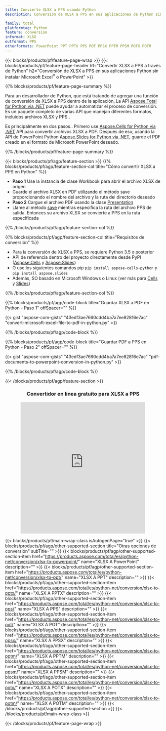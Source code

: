 ```yaml
---
title: Convierte XLSX a PPS usando Python
description: Conversión de XLSX a PPS en sus aplicaciones de Python sin usar Microsoft Office 

family: total
platformtag: Python
feature: conversion
informat: XLSX
outformat: PPS
otherformats: PowerPoint PPT PPTX PPS POT PPSX PPTM PPSM POTX POTM
---
```

{{< blocks/products/pf/feature-page-wrap >}}
{{< blocks/products/pf/feature-page-header h1="Convertir XLSX a PPS a través de Python" h2="Conversión de XLSX a PPS en sus aplicaciones Python sin instalar Microsoft Excel<sup>&reg;</sup> o PowerPoint" >}}

{{% blocks/products/pf/feature-page-summary %}}

Para un desarrollador de Python, que está tratando de agregar una función de conversión de XLSX a PPS dentro de la aplicación, La API [Aspose.Total for Python via .NET](https://products.aspose.com/total/python-net/) puede ayudar a automatizar el proceso de conversión. Es un paquete completo de varias API que manejan diferentes formatos, incluidos archivos XLSX y PPS..

Es principalmente en dos pasos.. Primero use [Aspose.Cells for Python via .NET](https://products.aspose.com/cells/python-net/) API para convertir archivos XLSX a PDF. Después de eso, usando la API de PowerPoint Python [Aspose.Slides for Python via .NET](https://products.aspose.com/slides/python-net/), guarde el PDF creado en el formato de Microsoft PowerPoint deseado. 

{{% /blocks/products/pf/feature-page-summary %}}

{{< blocks/products/pf/agp/feature-section >}}
{{% blocks/products/pf/agp/feature-section-col title="Cómo convertir XLSX a PPS en Python" %}}
- **Paso 1** Use la instancia de clase Workbook para abrir el archivo XLSX de origen 
- Guarde el archivo XLSX en PDF utilizando el método save proporcionando el nombre del archivo y la ruta del directorio deseado
-  **Paso 2** Cargue el archivo PDF usando la clase [Presentation](https://reference.aspose.com/slides/python-net/aspose.slides/presentation/)
-  Llame al método [save](https://reference.aspose.com/slides/python-net/aspose.slides/presentation/) mientras especifica la ruta del archivo PPS de salida. Entonces su archivo XLSX se convierte a PPS en la ruta especificada

{{% /blocks/products/pf/agp/feature-section-col %}}

{{% blocks/products/pf/agp/feature-section-col title="Requisitos de conversión" %}}

- Para la conversión de XLSX a PPS, se requiere Python 3.5 o posterior
- API de referencia dentro del proyecto directamente desde PyPI ([Aspose.Cells](https://pypi.org/project/aspose-cells-python/) y [Aspose.Slides](https://pypi.org/project/Aspose.Slides/))
-  O use los siguientes comandos pip ```pip install aspose-cells-python``` y ```pip install aspose.slides```
-  Además, SO basado en Microsoft Windows o Linux (ver más para [Cells](https://docs.aspose.com/cells/python-net/getting-started/#installation) y [Slides](https://docs.aspose.com/slides/python-net/system-requirements/))
 

{{% /blocks/products/pf/agp/feature-section-col %}}

{{% blocks/products/pf/agp/code-block title="Guardar XLSX a PDF en Python - Paso 1" offSpacer="" %}}

{{< gist "aspose-com-gists" "43edf3ae7660cdd4ba7a7ee82816e7ac" "convert-microsoft-excel-file-to-pdf-in-python.py" >}}

{{% /blocks/products/pf/agp/code-block %}}

{{% blocks/products/pf/agp/code-block title="Guardar PDF a PPS en Python - Paso 2" offSpacer="" %}}

{{< gist "aspose-com-gists" "43edf3ae7660cdd4ba7a7ee82816e7ac" "pdf-documents-to-powerpoint-conversion-in-python.py" >}}

{{% /blocks/products/pf/agp/code-block %}}

{{< /blocks/products/pf/agp/feature-section >}}
<div class="container-fluid agp-content bg-white aboutfile box-1 vh100 section nopbtm">
<div class=container>
<div class=row>
<div class="demobox tc col-md-12 padding-0" align="center">

<h3>Convertidor en línea gratuito para XLSX a PPS</h3>

<iframe style="border: none; height: 426px;" scrolling="no" src="https://total-conversion-app-65z5r2lp.qa.k8s.dynabic.com/?to=pps&from=xlsx" id="child-iframe" width="80%"></iframe>

</div></div>
</div></div>

{{< blocks/products/pf/main-wrap-class isAutogenPage="true" >}}
{{< blocks/products/pf/agp/other-supported-section title="Otras opciones de conversión" subTitle="" >}}
{{< blocks/products/pf/agp/other-supported-section-item href="https://products.aspose.com/total/es/python-net/conversion/xlsx-to-powerpoint/" name="XLSX A PowerPoint" description="" >}}
{{< blocks/products/pf/agp/other-supported-section-item href="https://products.aspose.com/total/es/python-net/conversion/xlsx-to-ppt/" name="XLSX A PPT" description="" >}}
{{< blocks/products/pf/agp/other-supported-section-item href="https://products.aspose.com/total/es/python-net/conversion/xlsx-to-pptx/" name="XLSX A PPTX" description="" >}}
{{< blocks/products/pf/agp/other-supported-section-item href="https://products.aspose.com/total/es/python-net/conversion/xlsx-to-pps/" name="XLSX A PPS" description="" >}}
{{< blocks/products/pf/agp/other-supported-section-item href="https://products.aspose.com/total/es/python-net/conversion/xlsx-to-pot/" name="XLSX A POT" description="" >}}
{{< blocks/products/pf/agp/other-supported-section-item href="https://products.aspose.com/total/es/python-net/conversion/xlsx-to-ppsx/" name="XLSX A PPSX" description="" >}}
{{< blocks/products/pf/agp/other-supported-section-item href="https://products.aspose.com/total/es/python-net/conversion/xlsx-to-pptm/" name="XLSX A PPTM" description="" >}}
{{< blocks/products/pf/agp/other-supported-section-item href="https://products.aspose.com/total/es/python-net/conversion/xlsx-to-ppsm/" name="XLSX A PPSM" description="" >}}
{{< blocks/products/pf/agp/other-supported-section-item href="https://products.aspose.com/total/es/python-net/conversion/xlsx-to-potx/" name="XLSX A POTX" description="" >}}
{{< blocks/products/pf/agp/other-supported-section-item href="https://products.aspose.com/total/es/python-net/conversion/xlsx-to-potm/" name="XLSX A POTM" description="" >}}
{{< /blocks/products/pf/agp/other-supported-section >}}
{{< /blocks/products/pf/main-wrap-class >}}

{{< /blocks/products/pf/feature-page-wrap >}}